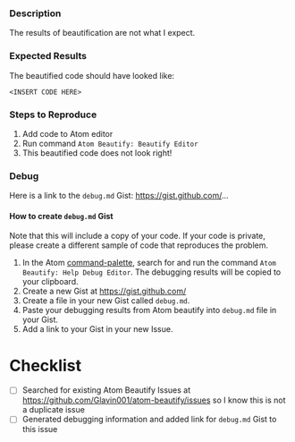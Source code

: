 ### Description

The results of beautification are not what I expect.

### Expected Results

The beautified code should have looked like:

```
<INSERT CODE HERE>
```

### Steps to Reproduce

1. Add code to Atom editor
2. Run command `Atom Beautify: Beautify Editor`
3. This beautified code does not look right!

### Debug

Here is a link to the `debug.md` Gist: https://gist.github.com/...

#### How to create `debug.md` Gist

Note that this will include a copy of your code.
If your code is private, please create a different sample of code that reproduces the problem.

1. In the Atom [command-palette](https://atom.io/packages/command-palette), 
search for and run the command `Atom Beautify: Help Debug Editor`. 
The debugging results will be copied to your clipboard.  
2. Create a new Gist at https://gist.github.com/  
3. Create a file in your new Gist called `debug.md`.  
4. Paste your debugging results from Atom beautify into `debug.md` file in your Gist.  
5. Add a link to your Gist in your new Issue.

# Checklist

- [ ] Searched for existing Atom Beautify Issues at https://github.com/Glavin001/atom-beautify/issues 
so I know this is not a duplicate issue
- [ ] Generated debugging information and added link for `debug.md` Gist to this issue
